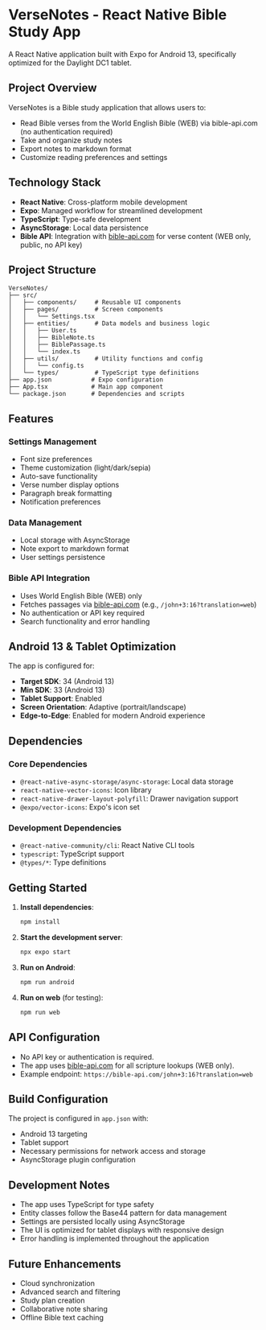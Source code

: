 # VerseNotes - React Native Bible Study App

A React Native application built with Expo for Android 13, specifically optimized for the Daylight DC1 tablet.

## Project Overview

VerseNotes is a Bible study application that allows users to:
- Read Bible verses from the World English Bible (WEB) via bible-api.com (no authentication required)
- Take and organize study notes
- Export notes to markdown format
- Customize reading preferences and settings

## Technology Stack

- **React Native**: Cross-platform mobile development
- **Expo**: Managed workflow for streamlined development
- **TypeScript**: Type-safe development
- **AsyncStorage**: Local data persistence
- **Bible API**: Integration with [bible-api.com](https://bible-api.com) for verse content (WEB only, public, no API key)

## Project Structure

```
VerseNotes/
├── src/
│   ├── components/     # Reusable UI components
│   ├── pages/          # Screen components
│   │   └── Settings.tsx
│   ├── entities/       # Data models and business logic
│   │   ├── User.ts
│   │   ├── BibleNote.ts
│   │   ├── BiblePassage.ts
│   │   └── index.ts
│   ├── utils/          # Utility functions and config
│   │   └── config.ts
│   └── types/          # TypeScript type definitions
├── app.json           # Expo configuration
├── App.tsx            # Main app component
└── package.json       # Dependencies and scripts
```

## Features

### Settings Management
- Font size preferences
- Theme customization (light/dark/sepia)
- Auto-save functionality
- Verse number display options
- Paragraph break formatting
- Notification preferences

### Data Management
- Local storage with AsyncStorage
- Note export to markdown format
- User settings persistence

### Bible API Integration
- Uses World English Bible (WEB) only
- Fetches passages via [bible-api.com](https://bible-api.com) (e.g., `/john+3:16?translation=web`)
- No authentication or API key required
- Search functionality and error handling

## Android 13 & Tablet Optimization

The app is configured for:
- **Target SDK**: 34 (Android 13)
- **Min SDK**: 33 (Android 13)
- **Tablet Support**: Enabled
- **Screen Orientation**: Adaptive (portrait/landscape)
- **Edge-to-Edge**: Enabled for modern Android experience

## Dependencies

### Core Dependencies
- `@react-native-async-storage/async-storage`: Local data storage
- `react-native-vector-icons`: Icon library
- `react-native-drawer-layout-polyfill`: Drawer navigation support
- `@expo/vector-icons`: Expo's icon set

### Development Dependencies
- `@react-native-community/cli`: React Native CLI tools
- `typescript`: TypeScript support
- `@types/*`: Type definitions

## Getting Started

1. **Install dependencies**:
   ```bash
   npm install
   ```

2. **Start the development server**:
   ```bash
   npx expo start
   ```

3. **Run on Android**:
   ```bash
   npm run android
   ```

4. **Run on web** (for testing):
   ```bash
   npm run web
   ```

## API Configuration

- No API key or authentication is required.
- The app uses [bible-api.com](https://bible-api.com) for all scripture lookups (WEB only).
- Example endpoint: `https://bible-api.com/john+3:16?translation=web`

## Build Configuration

The project is configured in `app.json` with:
- Android 13 targeting
- Tablet support
- Necessary permissions for network access and storage
- AsyncStorage plugin configuration

## Development Notes

- The app uses TypeScript for type safety
- Entity classes follow the Base44 pattern for data management
- Settings are persisted locally using AsyncStorage
- The UI is optimized for tablet displays with responsive design
- Error handling is implemented throughout the application

## Future Enhancements

- Cloud synchronization
- Advanced search and filtering
- Study plan creation
- Collaborative note sharing
- Offline Bible text caching